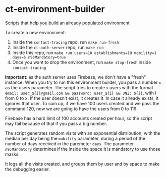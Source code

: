 # ct-environment-builder
Scripts that help you build an already populated environment

To create a new environment:

1. Inside the `contact-tracing` repo, run `make run-fresh`
2. Inside the `ct-auth-server` repo, run `make run`
3. Inside this repo, run `make run users=10 establishments=10 mobility=1 days=5 n95Mandatory=true`
4. Once you want to drop the environment, run `make stop-fresh` inside `contact-tracing`

**Important**: as the auth server uses Firebase, we don't have a "fresh" instance. When you try to run this environment builder, you pass a number `x` as the users parameter. The script tries to create `x` users with the format `email: user_${i}@gmail.com && password: user_${i} && DNI: ${i}`, with i from 0 to x. If the user doesn't exist, it creates it. In case it already exists, it ignores that user. To sum up, if we have 100 users created and we pass the command 120, now we are going to have the users from 0 to 119.

Firebase has a hard limit of 100 accounts created per hour, so the script may fail because of that if you pass a big number.

The script generates random visits with an exponential distribution, with the median per day being the `mobility` parameter, during a period of the number of days received in the paremeter `days`. The parameter `n95Mandatory` determines if the inside the space it is mandatory to use those masks.

It logs all the visits created, and groups them by user and by space to make the debugging easier.